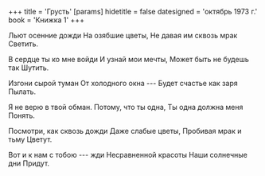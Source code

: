 +++
title = 'Грусть'
[params]
  hidetitle = false
  datesigned = 'октябрь 1973 г.'
  book = 'Книжка 1'
+++
<!-- Грусть -->

<!-- [АвтСтараяПриписка- Игорю] -->

Льют осенние дожди
На озябшие цветы,
Не давая им сквозь мрак
Светить.

В сердце ты ко мне войди
И узнай мои мечты,
Может быть не будешь так
Шутить.

Изгони сырой туман
От холодного окна ---
Будет счастье как заря<!-- Вариант автора: Будет счастье мне зарёй -->
Пылать.<!-- Вариант автора: Сиять. -->

Я не верю в твой обман.
Потому, что ты одна,
Ты одна должна меня
Понять.

Посмотри, как сквозь дожди
Даже слабые цветы,
Пробивая мрак и тьму
Цветут.

Вот и к нам с тобою --- жди
Несравненной красоты<!-- Вариант автора: Несравненной красотою -->
Наши солнечные дни
Придут.

<!-- октябрь 1973 г. -->
<!-- Книжка 1 -->
